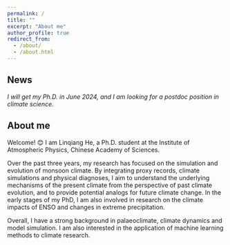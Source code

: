 ```yaml
---
permalink: /
title: ""
excerpt: "About me"
author_profile: true
redirect_from: 
  - /about/
  - /about.html
---
```



## News

*I will get my Ph.D. in  June 2024, and I am looking for a postdoc position in climate science.*


## About me

Welcome! :blush: I am Linqiang He, a Ph.D. student at the Institute of Atmospheric Physics, Chinese Academy of Sciences. 

Over the past three years, my research has focused on the simulation and evolution of monsoon climate. By integrating proxy records, climate simulations and physical diagnoses, I aim to understand the underlying mechanisms of the present climate from the perspective of past climate evolution, and to provide potential analogs for future climate change. In the early stages of my PhD, I am also involved in research on the climate impacts of ENSO and changes in extreme precipitation. 

Overall, I have a strong background in palaeoclimate, climate dynamics and model simulation. I am also interested in the application of machine learning methods to climate research.


<script>
document.write("Last modifid at: "+document.lastModified+"" )
</script>


<!--
<a href="https://info.flagcounter.com/21GO"><img src="https://s01.flagcounter.com/map/21GO/size_s/txt_000000/border_CCCCCC/pageviews_1/viewers_0/flags_0/" alt="Flag Counter" border="0"></a>
-->
